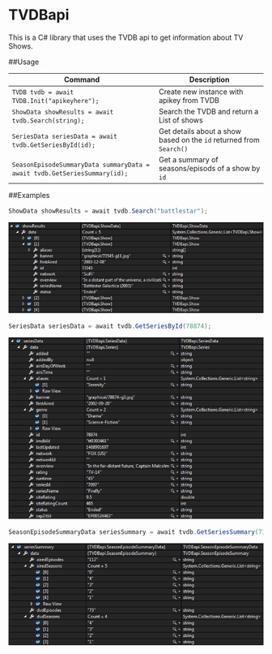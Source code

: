 # TVDBapi
This is a C# library that uses the TVDB api to get information about TV Shows.


##Usage

| Command | Description |
| ------- | ----------- |
| `TVDB tvdb = await TVDB.Init("apikeyhere");` | Create new instance with apikey from TVDB|
| `ShowData showResults = await tvdb.Search(string);` | Search the TVDB and return a List<Show> of shows |
| `SeriesData seriesData = await tvdb.GetSeriesById(id);` | Get details about a show based on the `id` returned from `Search()` |
| `SeasonEpisodeSummaryData summaryData = await tvdb.GetSeriesSummary(id);` | Get a summary of seasons/episods of a show by `id` |


##Examples

```csharp
ShowData showResults = await tvdb.Search("battlestar");
```
![alt tag](https://github.com/tehjrow/TVDBapi/blob/master/TVDBapi/Images/ShowData.PNG)


```csharp
SeriesData seriesData = await tvdb.GetSeriesById(78874);
```
![alt tag](https://github.com/tehjrow/TVDBapi/blob/master/TVDBapi/Images/SeriesData.PNG)


```csharp
SeasonEpisodeSummaryData seriesSummary = await tvdb.GetSeriesSummary(73545);
```
![alt tag](https://github.com/tehjrow/TVDBapi/blob/master/TVDBapi/Images/SeasonEpisodeSummary.PNG)
